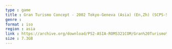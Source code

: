 ```yaml
---
type : game
title : Gran Turismo Concept - 2002 Tokyo-Geneva (Asia) (En,Zh) (SCPS-55903)
genre : 
format : iso
region : asia
link : https://archive.org/download/PS2-ASIA-ROMS321COM/Gran%20Turismo%20Concept%20-%202002%20Tokyo-Geneva%20%28Asia%29%20%28En%2CZh%29%20%28SCPS-55903%29.7z
size : 7.3GB
---
```

